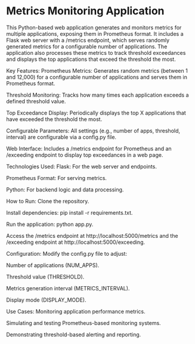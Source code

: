 <h1>Metrics Monitoring Application</h1>
This Python-based web application generates and monitors metrics for multiple applications, exposing them in Prometheus format. It includes a Flask web server with a /metrics endpoint, which serves randomly generated metrics for a configurable number of applications. The application also processes these metrics to track threshold exceedances and displays the top applications that exceed the threshold the most.

Key Features:
Prometheus Metrics: Generates random metrics (between 1 and 12,000) for a configurable number of applications and serves them in Prometheus format.

Threshold Monitoring: Tracks how many times each application exceeds a defined threshold value.

Top Exceedance Display: Periodically displays the top X applications that have exceeded the threshold the most.

Configurable Parameters: All settings (e.g., number of apps, threshold, interval) are configurable via a config.py file.

Web Interface: Includes a /metrics endpoint for Prometheus and an /exceeding endpoint to display top exceedances in a web page.

Technologies Used:
Flask: For the web server and endpoints.

Prometheus Format: For serving metrics.

Python: For backend logic and data processing.

How to Run:
Clone the repository.

Install dependencies: pip install -r requirements.txt.

Run the application: python app.py.

Access the /metrics endpoint at http://localhost:5000/metrics and the /exceeding endpoint at http://localhost:5000/exceeding.

Configuration:
Modify the config.py file to adjust:

Number of applications (NUM_APPS).

Threshold value (THRESHOLD).

Metrics generation interval (METRICS_INTERVAL).

Display mode (DISPLAY_MODE).

Use Cases:
Monitoring application performance metrics.

Simulating and testing Prometheus-based monitoring systems.

Demonstrating threshold-based alerting and reporting.
